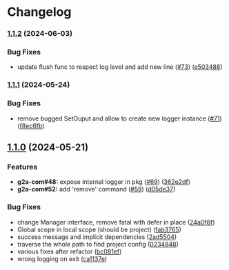 # Changelog

### [1.1.2](https://www.github.com/g2a-com/klio/compare/v1.1.1...v1.1.2) (2024-06-03)


### Bug Fixes

* update flush func to respect log level and add new line ([#73](https://www.github.com/g2a-com/klio/issues/73)) ([e503488](https://www.github.com/g2a-com/klio/commit/e5034886ec5411ebe2d3a59a61d87bccb465495c))

### [1.1.1](https://www.github.com/g2a-com/klio/compare/v1.1.0...v1.1.1) (2024-05-24)


### Bug Fixes

* remove bugged SetOuput and allow to create new logger instance ([#71](https://www.github.com/g2a-com/klio/issues/71)) ([f8ec6fb](https://www.github.com/g2a-com/klio/commit/f8ec6fbc62d432cb38966295c9605cbdb426c0d8))

## [1.1.0](https://www.github.com/g2a-com/klio/compare/v1.0.1...v1.1.0) (2024-05-21)


### Features

* **g2a-com#48:** expose internal logger in pkg ([#69](https://www.github.com/g2a-com/klio/issues/69)) ([362e2df](https://www.github.com/g2a-com/klio/commit/362e2df6e68838419a366acb9014076a8aac44e0))
* **g2a-com#52:** add 'remove' command ([#59](https://www.github.com/g2a-com/klio/issues/59)) ([d05de37](https://www.github.com/g2a-com/klio/commit/d05de37757853add6796a84fdfcd18f2e7519aa5))


### Bug Fixes

* change Manager interface, remove fatal with defer in place ([24a0f6f](https://www.github.com/g2a-com/klio/commit/24a0f6fd65048e5165b5fe0dec455ecab1b42c40))
* Global scope in local scope (should be project) ([fab3765](https://www.github.com/g2a-com/klio/commit/fab3765551b54a3ad0a67962cdead9ef88f03dff))
* success message and implicit dependencies ([2ad5504](https://www.github.com/g2a-com/klio/commit/2ad55047c021d3f278591243a996a350a1fdd1aa))
* traverse the whole path to find project config ([0234848](https://www.github.com/g2a-com/klio/commit/02348485061170f568eb87928a1d6e10037f24ad))
* various fixes after refactor ([bc081ef](https://www.github.com/g2a-com/klio/commit/bc081efcdf2bbb28cc39a4bbf917810f8d712943))
* wrong logging on exit ([ca1137e](https://www.github.com/g2a-com/klio/commit/ca1137e8c3ecb635709543abbf6283d3836c5a3c))
